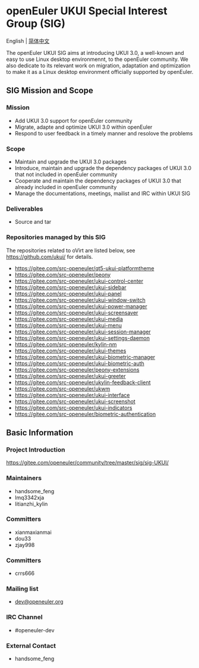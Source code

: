 
# openEuler UKUI Special Interest Group (SIG)
English | [简体中文](./sig-UKUI_cn.md)

The openEuler UKUI SIG aims at introducing UKUI 3.0, a well-known and easy to use Linux desktop environmennt, to the openEuler community. We also dedicate to its relevant work on migration, adaptation and optimization to make it as a Linux desktop environment officially supported by openEuler.


## SIG Mission and Scope

### Mission

- Add UKUI 3.0 support for openEuler community
- Migrate, adapte and optimize UKUI 3.0 within openEuler
- Respond to user feedback in a timely manner and resolove the problems


### Scope

- Maintain and upgrade the UKUI 3.0 packages
- Introduce, maintain and upgrade the dependency packages of UKUI 3.0 that not included in openEuler community
- Cooperate and maintain the dependency packages of UKUI 3.0 that already included in openEuler community
- Manage the documentations, meetings, mailist and IRC within UKUI SIG


### Deliverables

- Source and tar


### Repositories managed by this SIG

The repositories related to oVirt are listed below, see https://github.com/ukui/ for details.

- https://gitee.com/src-openeuler/qt5-ukui-platformtheme
- https://gitee.com/src-openeuler/peony
- https://gitee.com/src-openeuler/ukui-control-center
- https://gitee.com/src-openeuler/ukui-sidebar
- https://gitee.com/src-openeuler/ukui-panel
- https://gitee.com/src-openeuler/ukui-window-switch
- https://gitee.com/src-openeuler/ukui-power-manager
- https://gitee.com/src-openeuler/ukui-screensaver
- https://gitee.com/src-openeuler/ukui-media
- https://gitee.com/src-openeuler/ukui-menu
- https://gitee.com/src-openeuler/ukui-session-manager
- https://gitee.com/src-openeuler/ukui-settings-daemon
- https://gitee.com/src-openeuler/kylin-nm
- https://gitee.com/src-openeuler/ukui-themes
- https://gitee.com/src-openeuler/ukui-biometric-manager
- https://gitee.com/src-openeuler/ukui-biometric-auth
- https://gitee.com/src-openeuler/peony-extensions
- https://gitee.com/src-openeuler/ukui-greeter
- https://gitee.com/src-openeuler/ukylin-feedback-client
- https://gitee.com/src-openeuler/ukwm
- https://gitee.com/src-openeuler/ukui-interface
- https://gitee.com/src-openeuler/ukui-screenshot
- https://gitee.com/src-openeuler/ukui-indicators
- https://gitee.com/src-openeuler/biometric-authentication


## Basic Information

### Project Introduction

https://gitee.com/openeuler/community/tree/master/sig/sig-UKUI/

### Maintainers
- handsome_feng
- lmq3342xja
- litianzhi_kylin

### Committers
- xianmaxianmai
- dou33
- zjay998
  
### Committers
- crrs666

### Mailing list
- dev@openeuler.org

### IRC Channel
- #openeuler-dev

### External Contact
- handsome_feng
